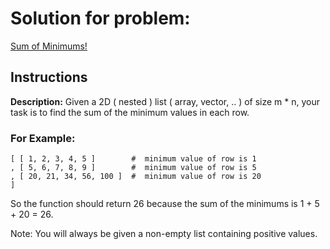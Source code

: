 # Solution for problem:

[Sum of Minimums!](https://www.codewars.com/kata/5d5ee4c35162d9001af7d699)

## Instructions

**Description:**
Given a 2D ( nested ) list ( array, vector, .. ) of size m \* n, your task is to find the sum of the minimum values in each row.

### For Example:

```plaintext
[ [ 1, 2, 3, 4, 5 ]        #  minimum value of row is 1
, [ 5, 6, 7, 8, 9 ]        #  minimum value of row is 5
, [ 20, 21, 34, 56, 100 ]  #  minimum value of row is 20
]
```

So the function should return 26 because the sum of the minimums is 1 + 5 + 20 = 26.

Note: You will always be given a non-empty list containing positive values.
